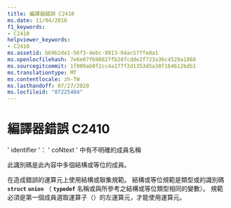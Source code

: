 ```yaml
---
title: 編譯器錯誤 C2410
ms.date: 11/04/2016
f1_keywords:
- C2410
helpviewer_keywords:
- C2410
ms.assetid: b69b2de1-56f3-4ebc-8913-04ac57ffe8a1
ms.openlocfilehash: 7e6e07fb90827fb28fcdde2f723a36c4529a1868
ms.sourcegitcommit: 1f009ab0f2cc4a177f2d1353d5a38f164612bdb1
ms.translationtype: MT
ms.contentlocale: zh-TW
ms.lasthandoff: 07/27/2020
ms.locfileid: "87225484"
---
```

# <a name="compiler-error-c2410"></a>編譯器錯誤 C2410

' identifier '： ' coNtext ' 中有不明確的成員名稱

此識別碼是此內容中多個結構或等位的成員。

在造成錯誤的運算元上使用結構或聯集規範。 結構或等位規範是類型或的識別碼 **`struct`** **`union`** （ **`typedef`** 名稱或與所參考之結構或等位類型相同的變數）。 規範必須是第一個成員選取運算子（）的左運算元，才能使用運算元。
